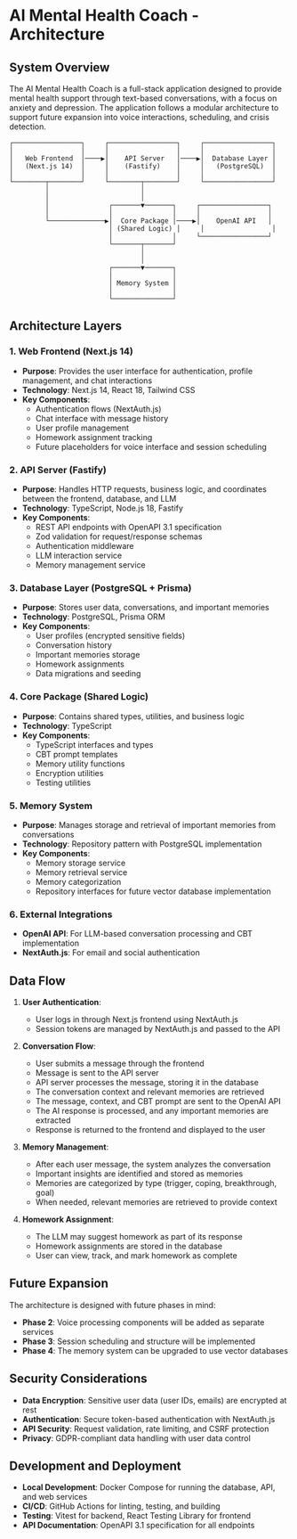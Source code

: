 # AI Mental Health Coach - Architecture

## System Overview

The AI Mental Health Coach is a full-stack application designed to provide mental health support through text-based conversations, with a focus on anxiety and depression. The application follows a modular architecture to support future expansion into voice interactions, scheduling, and crisis detection.

```
┌─────────────────┐     ┌─────────────────┐     ┌─────────────────┐
│                 │     │                 │     │                 │
│   Web Frontend  │────▶│    API Server   │────▶│  Database Layer │
│   (Next.js 14)  │     │    (Fastify)    │     │   (PostgreSQL)  │
│                 │     │                 │     │                 │
└────────┬────────┘     └────────┬────────┘     └─────────────────┘
         │                       │
         │                       │
         │               ┌───────▼───────┐     ┌─────────────────┐
         │               │               │     │                 │
         └──────────────▶│  Core Package │────▶│    OpenAI API   │
                         │ (Shared Logic) │     │                 │
                         │               │     └─────────────────┘
                         └───────┬───────┘
                                 │
                                 │
                         ┌───────▼───────┐
                         │               │
                         │ Memory System │
                         │               │
                         └───────────────┘
```

## Architecture Layers

### 1. Web Frontend (Next.js 14)
- **Purpose**: Provides the user interface for authentication, profile management, and chat interactions
- **Technology**: Next.js 14, React 18, Tailwind CSS
- **Key Components**:
  - Authentication flows (NextAuth.js)
  - Chat interface with message history
  - User profile management
  - Homework assignment tracking
  - Future placeholders for voice interface and session scheduling

### 2. API Server (Fastify)
- **Purpose**: Handles HTTP requests, business logic, and coordinates between the frontend, database, and LLM
- **Technology**: TypeScript, Node.js 18, Fastify
- **Key Components**:
  - REST API endpoints with OpenAPI 3.1 specification
  - Zod validation for request/response schemas
  - Authentication middleware
  - LLM interaction service
  - Memory management service

### 3. Database Layer (PostgreSQL + Prisma)
- **Purpose**: Stores user data, conversations, and important memories
- **Technology**: PostgreSQL, Prisma ORM
- **Key Components**:
  - User profiles (encrypted sensitive fields)
  - Conversation history
  - Important memories storage
  - Homework assignments
  - Data migrations and seeding

### 4. Core Package (Shared Logic)
- **Purpose**: Contains shared types, utilities, and business logic
- **Technology**: TypeScript
- **Key Components**:
  - TypeScript interfaces and types
  - CBT prompt templates
  - Memory utility functions
  - Encryption utilities
  - Testing utilities

### 5. Memory System
- **Purpose**: Manages storage and retrieval of important memories from conversations
- **Technology**: Repository pattern with PostgreSQL implementation
- **Key Components**:
  - Memory storage service
  - Memory retrieval service
  - Memory categorization
  - Repository interfaces for future vector database implementation

### 6. External Integrations
- **OpenAI API**: For LLM-based conversation processing and CBT implementation
- **NextAuth.js**: For email and social authentication

## Data Flow

1. **User Authentication**: 
   - User logs in through Next.js frontend using NextAuth.js
   - Session tokens are managed by NextAuth.js and passed to the API

2. **Conversation Flow**:
   - User submits a message through the frontend
   - Message is sent to the API server
   - API server processes the message, storing it in the database
   - The conversation context and relevant memories are retrieved
   - The message, context, and CBT prompt are sent to the OpenAI API
   - The AI response is processed, and any important memories are extracted
   - Response is returned to the frontend and displayed to the user

3. **Memory Management**:
   - After each user message, the system analyzes the conversation
   - Important insights are identified and stored as memories
   - Memories are categorized by type (trigger, coping, breakthrough, goal)
   - When needed, relevant memories are retrieved to provide context

4. **Homework Assignment**:
   - The LLM may suggest homework as part of its response
   - Homework assignments are stored in the database
   - User can view, track, and mark homework as complete

## Future Expansion

The architecture is designed with future phases in mind:

- **Phase 2**: Voice processing components will be added as separate services
- **Phase 3**: Session scheduling and structure will be implemented
- **Phase 4**: The memory system can be upgraded to use vector databases

## Security Considerations

- **Data Encryption**: Sensitive user data (user IDs, emails) are encrypted at rest
- **Authentication**: Secure token-based authentication with NextAuth.js
- **API Security**: Request validation, rate limiting, and CSRF protection
- **Privacy**: GDPR-compliant data handling with user data control

## Development and Deployment

- **Local Development**: Docker Compose for running the database, API, and web services
- **CI/CD**: GitHub Actions for linting, testing, and building
- **Testing**: Vitest for backend, React Testing Library for frontend
- **API Documentation**: OpenAPI 3.1 specification for all endpoints 